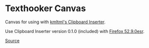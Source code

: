 # Texthooker Canvas
Canvas for using with [kmltml's Clipboard Inserter](https://github.com/kmltml/clipboard-inserter).

Use Clipboard Inserter version 0.1.0 (included) with [Firefox 52.9.0esr](https://archive.mozilla.org/pub/firefox/releases/52.9.0esr/win64/ja/).

[Source](https://www.reddit.com/r/visualnovels/wiki/vnhooking)
